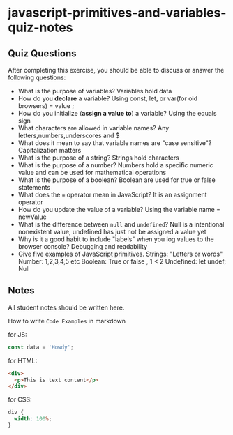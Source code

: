 # javascript-primitives-and-variables-quiz-notes

## Quiz Questions

After completing this exercise, you should be able to discuss or answer the following questions:

- What is the purpose of variables?
  Variables hold data
- How do you **declare** a variable?
  Using const, let, or var(for old browsers) = value ;
- How do you initialize (**assign a value to**) a variable?
  Using the equals sign
- What characters are allowed in variable names?
  Any letters,numbers,underscores and $
- What does it mean to say that variable names are "case sensitive"?
  Capitalization matters
- What is the purpose of a string?
  Strings hold characters
- What is the purpose of a number?
  Numbers hold a specific numeric value and can be used for mathematical operations
- What is the purpose of a boolean?
  Boolean are used for true or false statements
- What does the `=` operator mean in JavaScript?
  It is an assignment operator
- How do you update the value of a variable?
  Using the variable name = newValue
- What is the difference between `null` and `undefined`?
  Null is a intentional nonexistent value, undefined has just not be assigned a value yet
- Why is it a good habit to include "labels" when you log values to the browser console?
  Debugging and readability
- Give five examples of JavaScript primitives.
  Strings: "Letters or words"
  Number: 1,2,3,4,5 etc
  Boolean: True or false , 1 < 2
  Undefined: let undef;
  Null

## Notes

All student notes should be written here.

How to write `Code Examples` in markdown

for JS:

```javascript
const data = 'Howdy';
```

for HTML:

```html
<div>
  <p>This is text content</p>
</div>
```

for CSS:

```css
div {
  width: 100%;
}
```
